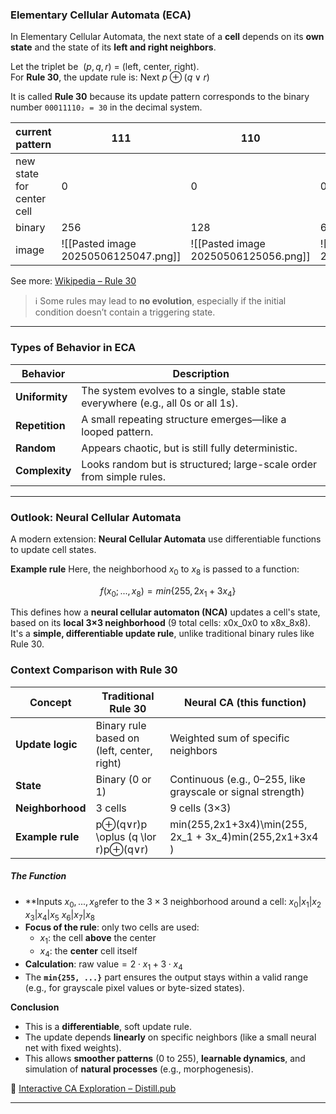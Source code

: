 ### **Elementary Cellular Automata (ECA)**

In Elementary Cellular Automata, the next state of a **cell** depends on its **own state** and the state of its **left and right neighbors**.

Let the triplet be  $(p,q,r)$ = (left, center, right).  
For **Rule 30**, the update rule is: Next $p \oplus (q \lor r)$

It is called **Rule 30** because its update pattern corresponds to the binary number `00011110₂ = 30` in the decimal system.

| current pattern           | 111                                  | 110                                  | 101                                  | 100                                  | 011                                  | 010                                  | 001                                  | 000                                  |
| ------------------------- | ------------------------------------ | ------------------------------------ | ------------------------------------ | ------------------------------------ | ------------------------------------ | ------------------------------------ | ------------------------------------ | ------------------------------------ |
| new state for center cell | 0                                    | 0                                    | 0                                    | 1                                    | 1                                    | 1                                    | 1                                    | 0                                    |
| binary                    | 256                                  | 128                                  | 64                                   | 32                                   | 16                                   | 8                                    | 4                                    | 2                                    |
| image                     | ![[Pasted image 20250506125047.png]] | ![[Pasted image 20250506125056.png]] | ![[Pasted image 20250506125104.png]] | ![[Pasted image 20250506125113.png]] | ![[Pasted image 20250506125124.png]] | ![[Pasted image 20250506125159.png]] | ![[Pasted image 20250506125216.png]] | ![[Pasted image 20250506125146.png]] |
See more: [Wikipedia – Rule 30](https://en.wikipedia.org/wiki/Rule_30)

> ℹ️ Some rules may lead to **no evolution**, especially if the initial condition doesn’t contain a triggering state.

---
### **Types of Behavior in ECA**

|Behavior|Description|
|---|---|
|**Uniformity**|The system evolves to a single, stable state everywhere (e.g., all 0s or all 1s).|
|**Repetition**|A small repeating structure emerges—like a looped pattern.|
|**Random**|Appears chaotic, but is still fully deterministic.|
|**Complexity**|Looks random but is structured; large-scale order from simple rules.|

---

### **Outlook: Neural Cellular Automata**

A modern extension: **Neural Cellular Automata** use differentiable functions to update cell states.

**Example rule**
Here, the neighborhood $x_0$​ to $x_8$​ is passed to a function:

$$f(x_0; ..., x_8)=min\{255,2x_1+3x_4\}$$

This defines how a **neural cellular automaton (NCA)** updates a cell's state, based on its **local 3×3 neighborhood** (9 total cells: x0x_0x0​ to x8x_8x8​). It's a **simple, differentiable update rule**, unlike traditional binary rules like Rule 30.

### **Context Comparison with Rule 30**

| Concept          | Traditional Rule 30                        | Neural CA (this function)                                   |
| ---------------- | ------------------------------------------ | ----------------------------------------------------------- |
| **Update logic** | Binary rule based on (left, center, right) | Weighted sum of specific neighbors                          |
| **State**        | Binary (0 or 1)                            | Continuous (e.g., 0–255, like grayscale or signal strength) |
| **Neighborhood** | 3 cells                                    | 9 cells (3×3)                                               |
| **Example rule** | p⊕(q∨r)p \oplus (q \lor r)p⊕(q∨r)          | min⁡(255,2x1+3x4)\min(255, 2x_1 + 3x_4)min(255,2x1​+3x4​)   |
#####  **The Function**

- **Inputs $x_0, ..., x_8$​ refer to the $3 \times 3$ neighborhood around a cell:
	$x_0 | x_1 | x_2$
	$x_3 | x_4 | x_5$
	$x_6 | x_7 | x_8$
- **Focus of the rule**: only two cells are used:
    - $x_1$​: the cell **above** the center
    - $x_4$​: the **center** cell itself
- **Calculation**:
    $\text{raw value} = 2 \cdot x_1 + 3 \cdot x_4$
- The **`min{255, ...}`** part ensures the output stays within a valid range (e.g., for grayscale pixel values or byte-sized states).

**Conclusion**
- This is a **differentiable**, soft update rule.
- The update depends **linearly** on specific neighbors (like a small neural net with fixed weights).
- This allows **smoother patterns** (0 to 255), **learnable dynamics**, and simulation of **natural processes** (e.g., morphogenesis).

🔗 [Interactive CA Exploration – Distill.pub](https://distill.pub/2020/growing-ca/)

---